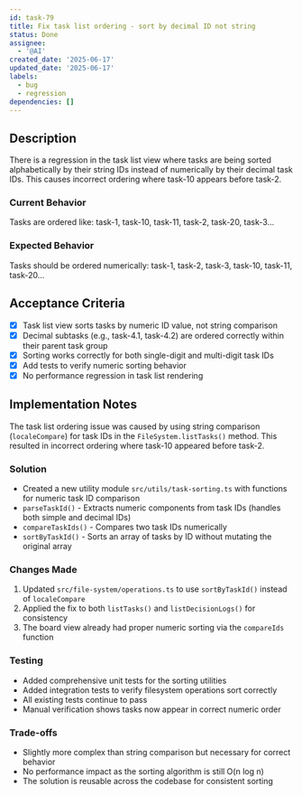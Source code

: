 ```yaml
---
id: task-79
title: Fix task list ordering - sort by decimal ID not string
status: Done
assignee:
  - '@AI'
created_date: '2025-06-17'
updated_date: '2025-06-17'
labels:
  - bug
  - regression
dependencies: []
---
```


## Description

There is a regression in the task list view where tasks are being sorted alphabetically by their string IDs instead of numerically by their decimal task IDs. This causes incorrect ordering where task-10 appears before task-2.

### Current Behavior
Tasks are ordered like: task-1, task-10, task-11, task-2, task-20, task-3...

### Expected Behavior
Tasks should be ordered numerically: task-1, task-2, task-3, task-10, task-11, task-20...

## Acceptance Criteria

- [x] Task list view sorts tasks by numeric ID value, not string comparison
- [x] Decimal subtasks (e.g., task-4.1, task-4.2) are ordered correctly within their parent task group
- [x] Sorting works correctly for both single-digit and multi-digit task IDs
- [x] Add tests to verify numeric sorting behavior
- [x] No performance regression in task list rendering

## Implementation Notes

The task list ordering issue was caused by using string comparison (`localeCompare`) for task IDs in the `FileSystem.listTasks()` method. This resulted in incorrect ordering where task-10 appeared before task-2.

### Solution
- Created a new utility module `src/utils/task-sorting.ts` with functions for numeric task ID comparison
- `parseTaskId()` - Extracts numeric components from task IDs (handles both simple and decimal IDs)
- `compareTaskIds()` - Compares two task IDs numerically
- `sortByTaskId()` - Sorts an array of tasks by ID without mutating the original array

### Changes Made
1. Updated `src/file-system/operations.ts` to use `sortByTaskId()` instead of `localeCompare`
2. Applied the fix to both `listTasks()` and `listDecisionLogs()` for consistency
3. The board view already had proper numeric sorting via the `compareIds` function

### Testing
- Added comprehensive unit tests for the sorting utilities
- Added integration tests to verify filesystem operations sort correctly
- All existing tests continue to pass
- Manual verification shows tasks now appear in correct numeric order

### Trade-offs
- Slightly more complex than string comparison but necessary for correct behavior
- No performance impact as the sorting algorithm is still O(n log n)
- The solution is reusable across the codebase for consistent sorting
